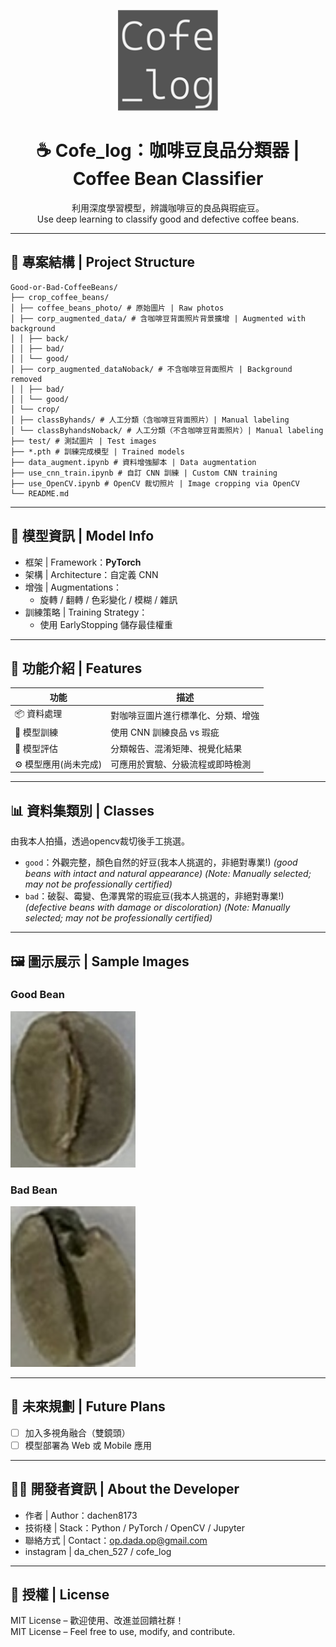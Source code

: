 
<p align="center">
  <img src="./samplePhoto/logo.png" width="160"/>
</p>

<h1 align="center">☕ Cofe_log：咖啡豆良品分類器 | Coffee Bean Classifier</h1>

<p align="center">
  利用深度學習模型，辨識咖啡豆的良品與瑕疵豆。<br>
  Use deep learning to classify good and defective coffee beans.
</p>

---

## 📂 專案結構 | Project Structure

```
Good-or-Bad-CoffeeBeans/
├── crop_coffee_beans/
│ ├── coffee_beans_photo/ # 原始圖片 | Raw photos
│ ├── corp_augmented_data/ # 含咖啡豆背面照片背景擴增 | Augmented with background
│ │ ├── back/
│ │ ├── bad/
│ │ └── good/
│ ├── corp_augmented_dataNoback/ # 不含咖啡豆背面照片 | Background removed
│ │ ├── bad/
│ │ └── good/
│ └── crop/
│ ├── classByhands/ # 人工分類（含咖啡豆背面照片）| Manual labeling
│ └── classByhandsNoback/ # 人工分類（不含咖啡豆背面照片）| Manual labeling
├── test/ # 測試圖片 | Test images
├── *.pth # 訓練完成模型 | Trained models
├── data_augment.ipynb # 資料增強腳本 | Data augmentation
├── use_cnn_train.ipynb # 自訂 CNN 訓練 | Custom CNN training
├── use_OpenCV.ipynb # OpenCV 裁切照片 | Image cropping via OpenCV
└── README.md
```

---

## 🧠 模型資訊 | Model Info

- 框架 | Framework：**PyTorch**
- 架構 | Architecture：自定義 CNN
- 增強 | Augmentations：
  - 旋轉 / 翻轉 / 色彩變化 / 模糊 / 雜訊
- 訓練策略 | Training Strategy：
  - 使用 EarlyStopping 儲存最佳權重

---

## 🧪 功能介紹 | Features

| 功能 | 描述 |
|------|------|
| 📦 資料處理 | 對咖啡豆圖片進行標準化、分類、增強 |
| 🔬 模型訓練 | 使用 CNN 訓練良品 vs 瑕疵 |
| 🧪 模型評估 | 分類報告、混淆矩陣、視覺化結果 |
| ⚙️ 模型應用(尚未完成) | 可應用於實驗、分級流程或即時檢測 |

---

## 📊 資料集類別 | Classes
由我本人拍攝，透過opencv裁切後手工挑選。
- `good`：外觀完整，顏色自然的好豆(我本人挑選的，非絕對專業!)
  *(good beans with intact and natural appearance)*
  *(Note: Manually selected; may not be professionally certified)*  
- `bad`：破裂、霉變、色澤異常的瑕疵豆(我本人挑選的，非絕對專業!)
  *(defective beans with damage or discoloration)*
  *(Note: Manually selected; may not be professionally certified)*

---

## 🖼️ 圖示展示 | Sample Images

### Good Bean
<img src="./samplePhoto/goodsample.jpg" width="200"/>

### Bad Bean
<img src="./samplePhoto/badsample.jpg" width="200"/>

---

## 🎯 未來規劃 | Future Plans

- [ ] 加入多視角融合（雙鏡頭）
- [ ] 模型部署為 Web 或 Mobile 應用

---

## 👨‍💻 開發者資訊 | About the Developer

- 作者 | Author：dachen8173
- 技術棧 | Stack：Python / PyTorch / OpenCV / Jupyter
- 聯絡方式 | Contact：op.dada.op@gmail.com
- instagram | da_chen_527 / cofe_log

---

## 📜 授權 | License

MIT License – 歡迎使用、改進並回饋社群！  
MIT License – Feel free to use, modify, and contribute.
